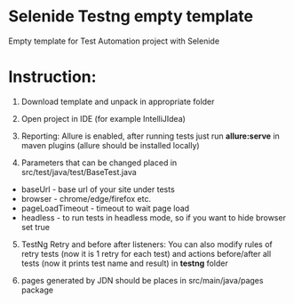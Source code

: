 # Selenide Testng empty template

Empty template for Test Automation project with Selenide

# Instruction:

1. Download template and unpack in appropriate folder

2. Open project in IDE (for example IntelliJIdea)

3. Reporting: Allure is enabled, after running tests just run **allure:serve** in maven plugins (allure should be
   installed locally)

4. Parameters that can be changed placed in src/test/java/test/BaseTest.java

- baseUrl - base url of your site under tests
- browser - chrome/edge/firefox etc.
- pageLoadTimeout - timeout to wait page load
- headless - to run tests in headless mode, so if you want to hide browser set true

5. TestNg Retry and before after listeners: You can also modify rules of retry tests (now it is 1 retry for each test)
   and actions before/after all tests (now it prints test name and result) in **testng** folder

6. pages generated by JDN should be places in src/main/java/pages package
